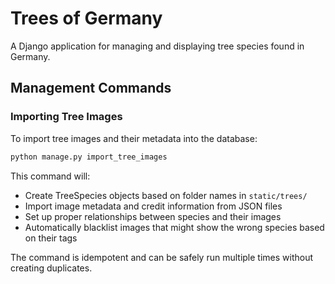 # Trees of Germany

A Django application for managing and displaying tree species found in Germany.

## Management Commands

### Importing Tree Images

To import tree images and their metadata into the database:

```bash
python manage.py import_tree_images
```

This command will:
- Create TreeSpecies objects based on folder names in `static/trees/`
- Import image metadata and credit information from JSON files
- Set up proper relationships between species and their images
- Automatically blacklist images that might show the wrong species based on their tags

The command is idempotent and can be safely run multiple times without creating duplicates.
